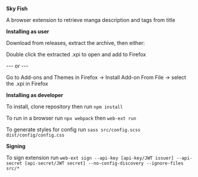 **Sky Fish**

A browser extension to retrieve manga description and tags from title

**Installing as user**

Download from releases, extract the archive, then either:

Double click the extracted .xpi to open and add to Firefox

--- or ---

Go to Add-ons and Themes in Firefox -> Install Add-on From File -> select the .xpi in Firefox

**Installing as developer**

To install, clone repository then run `npm install`

To run in a browser run `npx webpack` then `web-ext run`

To generate styles for config run `sass src/config.scss dist/config/config.css`


**Signing**

To sign extension run `web-ext sign --api-key [api-key/JWT issuer] --api-secret [api-secret/JWT secret] --no-config-discovery --ignore-files src/*`
